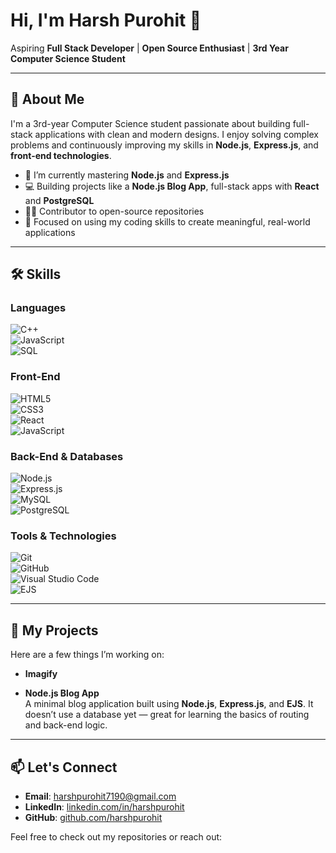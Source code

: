 # Hi, I'm Harsh Purohit 👋

Aspiring **Full Stack Developer** | **Open Source Enthusiast** | **3rd Year Computer Science Student**

---

## 🚀 About Me

I'm a 3rd-year Computer Science student passionate about building full-stack applications with clean and modern designs. I enjoy solving complex problems and continuously improving my skills in **Node.js**, **Express.js**, and **front-end technologies**.

- 🌱 I’m currently mastering **Node.js** and **Express.js**
- 💻 Building projects like a **Node.js Blog App**, full-stack apps with **React** and **PostgreSQL**
- 🧑‍💻 Contributor to open-source repositories
- 🎯 Focused on using my coding skills to create meaningful, real-world applications

---

## 🛠️ Skills

### Languages  
![C++](https://img.shields.io/badge/-C++-00599C?style=flat&logo=c%2B%2B&logoColor=white)  
![JavaScript](https://img.shields.io/badge/-JavaScript-F7DF1E?style=flat&logo=javascript&logoColor=black)  
![SQL](https://img.shields.io/badge/-SQL-336791?style=flat&logo=postgresql&logoColor=white)

### Front-End  
![HTML5](https://img.shields.io/badge/-HTML5-E34F26?style=flat&logo=html5&logoColor=white)  
![CSS3](https://img.shields.io/badge/-CSS3-1572B6?style=flat&logo=css3&logoColor=white)  
![React](https://img.shields.io/badge/-React-61DAFB?style=flat&logo=react&logoColor=black)  
![JavaScript](https://img.shields.io/badge/-JavaScript-F7DF1E?style=flat&logo=javascript&logoColor=black)

### Back-End & Databases  
![Node.js](https://img.shields.io/badge/-Node.js-339933?style=flat&logo=node.js&logoColor=white)  
![Express.js](https://img.shields.io/badge/-Express.js-000000?style=flat&logo=express&logoColor=white)  
![MySQL](https://img.shields.io/badge/-MySQL-4479A1?style=flat&logo=mysql&logoColor=white)  
![PostgreSQL](https://img.shields.io/badge/-PostgreSQL-4169E1?style=flat&logo=postgresql&logoColor=white)

### Tools & Technologies  
![Git](https://img.shields.io/badge/-Git-F05032?style=flat&logo=git&logoColor=white)  
![GitHub](https://img.shields.io/badge/-GitHub-181717?style=flat&logo=github&logoColor=white)  
![Visual Studio Code](https://img.shields.io/badge/-VS%20Code-007ACC?style=flat&logo=visual-studio-code&logoColor=white)  
![EJS](https://img.shields.io/badge/-EJS-03A9F4?style=flat)

---

## 📂 My Projects

Here are a few things I’m working on:

- **Imagify**  
  

- **Node.js Blog App**  
  A minimal blog application built using **Node.js**, **Express.js**, and **EJS**. It doesn’t use a database yet — great for learning the basics of routing and back-end logic.

---

## 📫 Let's Connect
- **Email**: harshpurohit7190@gmail.com 
- **LinkedIn**: [linkedin.com/in/harshpurohit](https://www.linkedin.com/in/harsh-purohit-aa8683250/)
- **GitHub**: [github.com/harshpurohit](https://github.com/Harsh-purohit)

Feel free to check out my repositories or reach out:
